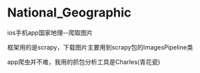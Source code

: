 # National_Geographic
ios手机app国家地理--爬取图片

框架用的是scrapy，下载图片主要用到scrapy包的ImagesPipeline类

app爬虫并不难，我用的抓包分析工具是Charles(青花瓷)


